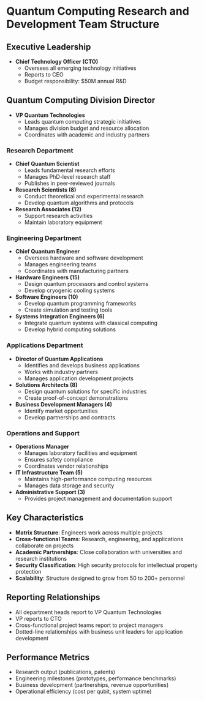 # Quantum Computing Research and Development Team Structure

## Executive Leadership
- **Chief Technology Officer (CTO)**
  - Oversees all emerging technology initiatives
  - Reports to CEO
  - Budget responsibility: $50M annual R&D

## Quantum Computing Division Director
- **VP Quantum Technologies**
  - Leads quantum computing strategic initiatives
  - Manages division budget and resource allocation
  - Coordinates with academic and industry partners

### Research Department
- **Chief Quantum Scientist**
  - Leads fundamental research efforts
  - Manages PhD-level research staff
  - Publishes in peer-reviewed journals
- **Research Scientists (8)**
  - Conduct theoretical and experimental research
  - Develop quantum algorithms and protocols
- **Research Associates (12)**
  - Support research activities
  - Maintain laboratory equipment

### Engineering Department
- **Chief Quantum Engineer**
  - Oversees hardware and software development
  - Manages engineering teams
  - Coordinates with manufacturing partners
- **Hardware Engineers (15)**
  - Design quantum processors and control systems
  - Develop cryogenic cooling systems
- **Software Engineers (10)**
  - Develop quantum programming frameworks
  - Create simulation and testing tools
- **Systems Integration Engineers (6)**
  - Integrate quantum systems with classical computing
  - Develop hybrid computing solutions

### Applications Department
- **Director of Quantum Applications**
  - Identifies and develops business applications
  - Works with industry partners
  - Manages application development projects
- **Solutions Architects (8)**
  - Design quantum solutions for specific industries
  - Create proof-of-concept demonstrations
- **Business Development Managers (4)**
  - Identify market opportunities
  - Develop partnerships and contracts

### Operations and Support
- **Operations Manager**
  - Manages laboratory facilities and equipment
  - Ensures safety compliance
  - Coordinates vendor relationships
- **IT Infrastructure Team (5)**
  - Maintains high-performance computing resources
  - Manages data storage and security
- **Administrative Support (3)**
  - Provides project management and documentation support

## Key Characteristics
- **Matrix Structure**: Engineers work across multiple projects
- **Cross-functional Teams**: Research, engineering, and applications collaborate on projects
- **Academic Partnerships**: Close collaboration with universities and research institutions
- **Security Classification**: High security protocols for intellectual property protection
- **Scalability**: Structure designed to grow from 50 to 200+ personnel

## Reporting Relationships
- All department heads report to VP Quantum Technologies
- VP reports to CTO
- Cross-functional project teams report to project managers
- Dotted-line relationships with business unit leaders for application development

## Performance Metrics
- Research output (publications, patents)
- Engineering milestones (prototypes, performance benchmarks)
- Business development (partnerships, revenue opportunities)
- Operational efficiency (cost per qubit, system uptime)
